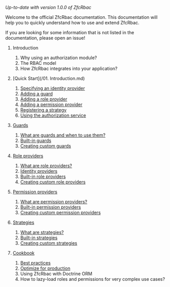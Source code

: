 _Up-to-date with version 1.0.0 of ZfcRbac_

Welcome to the official ZfcRbac documentation. This documentation will help you to quickly understand how to use
and extend ZfcRbac.

If you are looking for some information that is not listed in the documentation, please open an issue!

1. Introduction
   1. Why using an authorization module?
   2. The RBAC model
   3. How ZfcRbac integrates into your application?

2. [Quick Start](/01. Introduction.md)
   1. [Specifying an identity provider](https://github.com/bakura10/ZfcRbac/wiki/Quick-Start#specifying-an-identity-provider)
   2. [Adding a guard](https://github.com/bakura10/ZfcRbac/wiki/Quick-Start#adding-a-guard)
   3. [Adding a role provider](https://github.com/bakura10/ZfcRbac/wiki/Quick-Start#adding-a-role-provider)
   4. [Adding a permission provider](https://github.com/bakura10/ZfcRbac/wiki/Quick-Start#adding-a-permission-provider)
   5. [Registering a strategy](https://github.com/bakura10/ZfcRbac/wiki/Quick-Start#registering-a-strategy)
   6. [Using the authorization service](https://github.com/bakura10/ZfcRbac/wiki/Quick-Start#using-the-authorization-service)

3. [Guards](https://github.com/bakura10/ZfcRbac/wiki/Guards)
   1. [What are guards and when to use them?](https://github.com/bakura10/ZfcRbac/wiki/Guards#what-are-guards-and-when-to-use-them)
   2. [Built-in guards](https://github.com/bakura10/ZfcRbac/wiki/Guards#what-are-guards-and-when-to-use-them)
   3. [Creating custom guards](https://github.com/bakura10/ZfcRbac/wiki/Guards#creating-custom-guards)

4. [Role providers](https://github.com/bakura10/ZfcRbac/wiki/Role-providers)
   1. [What are role providers?](https://github.com/bakura10/ZfcRbac/wiki/Role-providers#what-are-role-providers)
   2. [Identity providers](https://github.com/bakura10/ZfcRbac/wiki/Role-providers#identity-providers)
   3. [Built-in role providers](https://github.com/bakura10/ZfcRbac/wiki/Role-providers#built-in-role-providers)
   4. [Creating custom role providers](https://github.com/bakura10/ZfcRbac/wiki/Role-providers#creating-custom-role-providers)

5. [Permission providers](https://github.com/bakura10/ZfcRbac/wiki/Permission-providers)
   1. [What are permission providers?](https://github.com/bakura10/ZfcRbac/wiki/Permission-providers#what-are-permission-providers)
   2. [Built-in permission providers](https://github.com/bakura10/ZfcRbac/wiki/Permission-providers#built-in-permission-providers)
   3. [Creating custom permission providers](https://github.com/bakura10/ZfcRbac/wiki/Permission-providers#creating-custom-permission-providers)

6. [Strategies](https://github.com/bakura10/ZfcRbac/wiki/Strategies)
   1. [What are strategies?](https://github.com/bakura10/ZfcRbac/wiki/Strategies#what-are-strategies)
   2. [Built-in strategies](https://github.com/bakura10/ZfcRbac/wiki/Strategies#built-in-strategies)
   3. [Creating custom strategies](https://github.com/bakura10/ZfcRbac/wiki/Strategies#creating-custom-strategies)

6. [Cookbook](https://github.com/bakura10/ZfcRbac/wiki/Cookbook)
   1. [Best practices](https://github.com/bakura10/ZfcRbac/wiki/Cookbook#best-practices)
   2. [Optimize for production](https://github.com/bakura10/ZfcRbac/wiki/Cookbook#optimize-for-production)
   3. Using ZfcRbac with Doctrine ORM
   4. How to lazy-load roles and permissions for very complex use cases?
